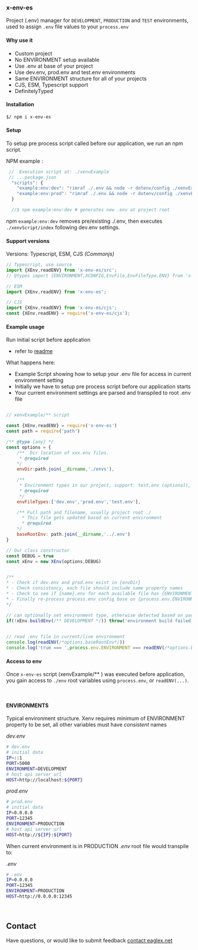 ### x-env-es
Project (.env) manager for `DEVELOPMENT`, `PRODUCTION` and  `TEST` environments, used to assign `.env` file values to your `process.env`


#### Why use it

- Custom project
- No ENVIRONMENT setup available
- Use .env at base of your project
- Use dev.env, prod.env and test.env environments
- Same ENVIRONMENT structure for all of your projects
- CJS, ESM, Typescript support
- DefinitelyTyped

#### Installation

```sh
$/ npm i x-env-es
```

#### Setup
To setup pre process script called before our application, we run an npm script.

NPM example :
```js
 //  Execution script at: ./xenvExample
 // ...package.json
  "scripts": {
    "example:env:dev": "rimraf ./.env && node -r dotenv/config ./xenvExample dotenv_config_path=./xenvExample/envs/dev.env",
    "example:env:prod": "rimraf ./.env && node -r dotenv/config ./xenvExample dotenv_config_path=./xenvExample/envs/prod.env",
  }

  //$ npm example:env:dev # generates new .env at project root
```
npm `example:env:dev` removes pre/existing ./.env, then executes `./xenvScript/index` following dev.env settings.



#### Support versions 

Versions: Typescript, ESM, CJS _(Commonjs)_

```js
// Typescript, use source
import {XEnv,readENV} from 'x-env-es/src';
// @types import {ENVIRONMENT,XCONFIG,EnvFile,EnvFileType,ENV} from 'x-env-es/src';

// ESM
import {XEnv,readENV} from 'x-env-es';

// CJS
import {XEnv,readENV} from 'x-env-es/cjs';
const {XEnv,readENV} = require('x-env-es/cjs');

```


#### Example usage
Run initial script before application

- refer to [readme](https://github.com/anonym101/x-env/blob/master/xenvExample/readme.md)



What happens here:

* Example Script showing how to setup your .env file for access in current environment setting
* Initially we have to setup pre process script before our application starts  
* Your current environment settings are parsed and transpiled to root .env file


```js

// xenvExample/** script

const {XEnv,readENV} = require('x-env-es')
const path = require('path')

/** @type {any} */
const options = {
    /**  Dir location of xxx.env files. 
     * @required
    */
    envDir:path.join(__dirname,'./envs'),

    /** 
     * Environment types in our project, support: test.env (optional), dev.env (required), prod.env (required), with consistent property names, and at least {ENVIRONMENT} set
     * @required
     */
    envFileTypes:['dev.env','prod.env','test.env'],

    /** Full path and filename, usually project root ./
      * This file gets updated based on current environment  
      * @required
    */
    baseRootEnv: path.join(__dirname,'../.env')
}

// Our class constructor
const DEBUG = true
const xEnv = new XEnv(options,DEBUG)


/** 
* - Check if dev.env and prod.env exist in {envDir} 
* - Check consistency, each file should include same property names
* - Check to see if {name}.env for each available file has {ENVIRONMENT} set, and compares with process.env.ENVIRONMENT
* - Finally re-process process.env config base on {process.env.ENVIRONMENT} file selection
*/

// can optionally set environment type, otherwise detected based on package.json script setting
if(!xEnv.buildEnv(/** DEVELOPMENT */)) throw('environment build failed')
 

// read .env file in current/live environment  
console.log(readENV(/*options.baseRootEnv*/))
console.log('true === ',process.env.ENVIRONMENT === readENV(/*options.baseRootEnv*/).ENVIRONMENT)

``` 

#### Access to env
Once `x-env-es` script (xenvExample/** ) was executed before application, you gain access to `./env`
root variables using `process.env`, or `readENV(...)`.

&nbsp;

#### ENVIRONMENTS
Typical environment structure.
Xenv requires minimum of ENVIRONMENT property to be set, all other variables must have *consistent* names


*dev.env*
```sh
# dev.env
# initial data
IP=::1
PORT=5000
ENVIRONMENT=DEVELOPMENT
# host api server url
HOST=http://localhost:${PORT}
```


*prod.env*
```sh
# prod.env
# initial data
IP=0.0.0.0
PORT=12345
ENVIRONMENT=PRODUCTION
# host api server url
HOST=http://${IP}:${PORT}
```


When current environment is in PRODUCTION *.env* root file would transpile to:

*.env*
```sh
# .env
IP=0.0.0.0
PORT=12345
ENVIRONMENT=PRODUCTION
HOST=http://0.0.0.0:12345
```



&nbsp;



## Contact
Have questions, or would like to submit feedback [contact eaglex.net](https://eaglex.net/app/contact?product=x-env-es)



